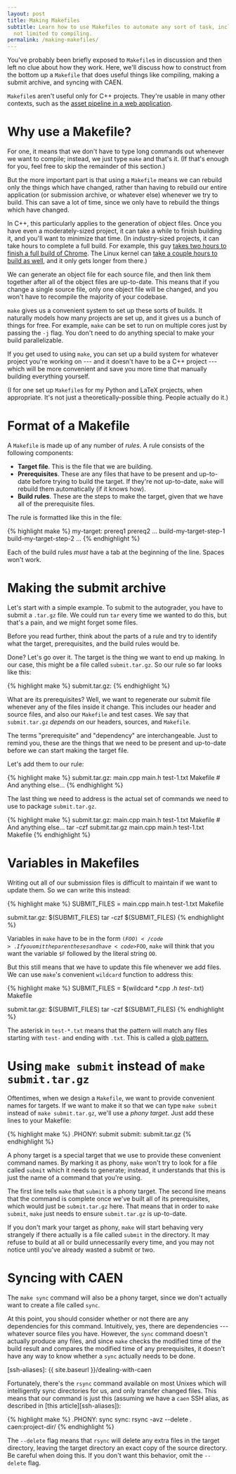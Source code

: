 ```yaml
---
layout: post
title: Making Makefiles
subtitle: Learn how to use Makefiles to automate any sort of task, including but
  not limited to compiling.
permalink: /making-makefiles/
---
```

You've probably been briefly exposed to `Makefile`s in discussion and then left
no clue about how they work. Here, we'll discuss how to construct from the
bottom up a `Makefile` that does useful things like compiling, making a submit
archive, and syncing with CAEN.

`Makefile`s aren't useful only for C++ projects. They're usable in many other
contexts, such as the [asset pipeline in a web application][make-assets].

  [make-assets]: https://algorithms.rdio.com/post/make/

# Why use a Makefile?

For one, it means that we don't have to type long commands out whenever we want
to compile; instead, we just type `make` and that's it. (If that's enough for
you, feel free to skip the remainder of this section.)

But the more important part is that using a `Makefile` means we can rebuild only
the things which have changed, rather than having to rebuild our entire
application (or submission archive, or whatever else) whenever we try to build.
This can save a lot of time, since we only have to rebuild the things which have
changed.

In C++, this particularly applies to the generation of object files. Once you
have even a moderately-sized project, it can take a while to finish building it,
and you'll want to minimize that time. (In industry-sized projects, it can take
hours to complete a full build. For example, this guy [takes two hours to finish
a full build of Chrome][chromium-build]. The Linux kernel can [take a couple
hours to build as well][linux-build], and it only gets longer from there.)

  [chromium-build]: http://stackoverflow.com/q/9547371/344643
  [linux-build]: http://askubuntu.com/q/182890/136133

We can generate an object file for each source file, and then link them together
after all of the object files are up-to-date. This means that if you change a
single source file, only one object file will be changed, and you won't have to
recompile the majority of your codebase.

`make` gives us a convenient system to set up these sorts of builds. It
naturally models how many projects are set up, and it gives us a bunch of things
for free. For example, `make` can be set to run on multiple cores just by
passing the `-j` flag. You don't need to do anything special to make your build
parallelizable.

If you get used to using `make`, you can set up a build system for whatever
project you're working on --- and it doesn't have to be a C++ project --- which
will be more convenient and save you more time that manually building everything
yourself.

(I for one set up `Makefile`s for my Python and LaTeX projects, when
appropriate. It's not just a theoretically-possible thing. People actually do
it.)

# Format of a Makefile

A `Makefile` is made up of any number of *rules*. A rule consists of the
following components:

  * **Target file**. This is the file that we are building.
  * **Prerequisites**. These are any files that have to be present and up-to-date
    before trying to build the target. If they're not up-to-date, `make` will
rebuild them automatically (if it knows how).
  * **Build rules**. These are the steps to make the target, given that we have
    all of the prerequisite files.

The rule is formatted like this in the file:

{% highlight make %}
my-target: prereq1 prereq2 ...
	build-my-target-step-1
	build-my-target-step-2
	...
{% endhighlight %}

<aside class="aside-warning"><p>

Each of the build rules <i>must</i> have a tab at the beginning of the line. Spaces
won't work.

</p></aside>

# Making the submit archive

Let's start with a simple example. To submit to the autograder, you have to
submit a `.tar.gz` file. We could run `tar` every time we wanted to do this, but
that's a pain, and we might forget some files.

Before you read further, think about the parts of a rule and try to identify
what the target, prerequisites, and the build rules would be.

<div class="blank-page"></div>

Done? Let's go over it. The target is the thing we want to end up making. In our
case, this might be a file called `submit.tar.gz`. So our rule so far looks like
this:

{% highlight make %}
submit.tar.gz:
{% endhighlight %}

What are its prerequisites? Well, we want to regenerate our submit file whenever
any of the files inside it change. This includes our header and source files,
and also our `Makefile` and test cases. We say that `submit.tar.gz` *depends on*
our headers, sources, and `Makefile`.

<aside class="aside-info"><p>

The terms "prerequisite" and "dependency" are interchangeable. Just to remind
you, these are the things that we need to be present and up-to-date before we
can start making the target file.

</p></aside>

Let's add them to our rule:

{% highlight make %}
submit.tar.gz: main.cpp main.h test-1.txt Makefile # And anything else...
{% endhighlight %}

The last thing we need to address is the actual set of commands we need to use
to package `submit.tar.gz`.

{% highlight make %}
submit.tar.gz: main.cpp main.h test-1.txt Makefile # And anything else...
	tar -czf submit.tar.gz main.cpp main.h test-1.txt Makefile
{% endhighlight %}

# Variables in Makefiles

Writing out all of our submission files is difficult to maintain if we want to
update them. So we can write this instead:

{% highlight make %}
SUBMIT_FILES = main.cpp main.h test-1.txt Makefile

submit.tar.gz: $(SUBMIT_FILES)
	tar -czf $(SUBMIT_FILES)
{% endhighlight %}

<aside class="aside-warning"><p>

Variables in <code>make</code> have to be in the form <code>$(FOO)</code>. If
you omit the parentheses and have <code>$FOO</code>, <code>make</code> will
think that you want the variable <code>$F</code> followed by the literal string
<code>OO</code>.

</p></aside>

But this still means that we have to update this file whenever we add files. We
can use `make`'s convenient `wildcard` function to address this:

{% highlight make %}
SUBMIT_FILES = $(wildcard *.cpp *.h test-*.txt) Makefile

submit.tar.gz: $(SUBMIT_FILES)
	tar -czf $(SUBMIT_FILES)
{% endhighlight %}

<aside class="aside-info"><p>

The asterisk in <code>test-*.txt</code> means that the pattern will match any
files starting with <code>test-</code> and ending with <code>.txt</code>. This
is called a <a href="http://en.wikipedia.org/wiki/Glob_(programming)">glob
pattern.</a>

</p></aside>

# Using `make submit` instead of `make submit.tar.gz`

Oftentimes, when we design a `Makefile`, we want to provide convenient names for
targets. If we want to make it so that we can type `make submit` instead of
`make submit.tar.gz`, we'll use a *phony target*. Just add these lines to your
Makefile:

{% highlight make %}
.PHONY: submit
submit: submit.tar.gz
{% endhighlight %}

A phony target is a special target that we use to provide these convenient
command names. By marking it as phony, `make` won't try to look for a file
called `submit` which it needs to generate; instead, it understands that this is
just the name of a command that you're using.

The first line tells `make` that `submit` is a phony target. The second line
means that the command is complete once we've built all of its prerequisites,
which would just be `submit.tar.gz` here. That means that in order to `make
submit`, `make` just needs to ensure `submit.tar.gz` is up-to-date.

<aside class="aside-info"><p>

If you don't mark your target as phony, <code>make</code> will start behaving
very strangely if there actually is a file called <code>submit</code> in the
directory. It may refuse to build at all or build unnecessarily every time, and
you may not notice until you've already wasted a submit or two.

</p></aside>

# Syncing with CAEN

The `make sync` command will also be a phony target, since we don't actually
want to create a file called `sync`.

At this point, you should consider whether or not there are any dependencies for
this command. Intuitively, yes, there are dependencies --- whatever source files
you have. However, the `sync` command doesn't actually produce any files, and
since `make` checks the modified time of the build result and compares the
modified time of any prerequisites, it doesn't have any way to know whether a
`sync` actually needs to be done.

  [ssh-aliases]: {{ site.baseurl }}/dealing-with-caen

Fortunately, there's the `rsync` command available on most Unixes which will
intelligently sync directories for us, and only transfer changed files. This
means that our command is just this (assuming we have a `caen` SSH alias, as
described in [this article][ssh-aliases]):

{% highlight make %}
.PHONY: sync
sync:
	rsync -avz --delete . caen:project-dir/
{% endhighlight %}

<aside class="aside-warning"><p>

The <code>--delete</code> flag means that <code>rsync</code> will delete any
extra files in the target directory, leaving the target directory an exact copy
of the source directory. Be careful when doing this. If you don't want this
behavior, omit the <code>--delete</code> flag.

</p></aside>
